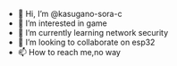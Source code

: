 - 👋 Hi, I’m @kasugano-sora-c
- 👀 I’m interested in game
- 🌱 I’m currently learning network security
- 💞️ I’m looking to collaborate on esp32
- 📫 How to reach me,no way

<!---
kasugano-sora-c/kasugano-sora-c is a ✨ special ✨ repository because its `README.md` (this file) appears on your GitHub profile.
You can click the Preview link to take a look at your changes.
--->
